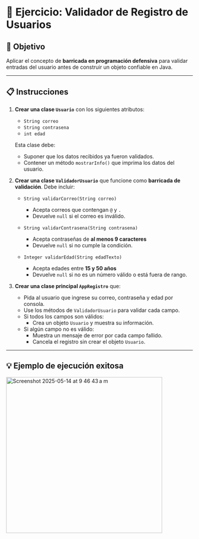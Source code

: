 # 🧪 Ejercicio: Validador de Registro de Usuarios

## 🎯 Objetivo
Aplicar el concepto de **barricada en programación defensiva** para validar entradas del usuario antes de construir un objeto confiable en Java.

---

## 📋 Instrucciones

1. **Crear una clase `Usuario`** con los siguientes atributos:
   - `String correo`
   - `String contrasena`
   - `int edad`

   Esta clase debe:
   - Suponer que los datos recibidos ya fueron validados.
   - Contener un método `mostrarInfo()` que imprima los datos del usuario.

2. **Crear una clase `ValidadorUsuario`** que funcione como **barricada de validación**. Debe incluir:

   - `String validarCorreo(String correo)`  
     - Acepta correos que contengan `@` y `.`
     - Devuelve `null` si el correo es inválido.

   - `String validarContrasena(String contrasena)`  
     - Acepta contraseñas de **al menos 9 caracteres**
     - Devuelve `null` si no cumple la condición.

   - `Integer validarEdad(String edadTexto)`  
     - Acepta edades entre **15 y 50 años**
     - Devuelve `null` si no es un número válido o está fuera de rango.

3. **Crear una clase principal `AppRegistro`** que:

   - Pida al usuario que ingrese su correo, contraseña y edad por consola.
   - Use los métodos de `ValidadorUsuario` para validar cada campo.
   - Si todos los campos son válidos:
     - Crea un objeto `Usuario` y muestra su información.
   - Si algún campo no es válido:
     - Muestra un mensaje de error por cada campo fallido.
     - Cancela el registro sin crear el objeto `Usuario`.

---

## 💡 Ejemplo de ejecución exitosa
<img width="421" alt="Screenshot 2025-05-14 at 9 46 43 a m" src="https://github.com/user-attachments/assets/5d311860-4bd7-4beb-ba28-a000c625e9a6" />
